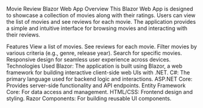 Movie Review Blazor Web App
Overview
This Blazor Web App is designed to showcase a collection of movies along with their ratings. Users can view the list of movies and see reviews for each movie. The application provides a simple and intuitive interface for browsing movies and interacting with their reviews.

Features
View a list of movies.
See reviews for each movie.
Filter movies by various criteria (e.g., genre, release year).
Search for specific movies.
Responsive design for seamless user experience across devices.
Technologies Used
Blazor: The application is built using Blazor, a web framework for building interactive client-side web UIs with .NET.
C#: The primary language used for backend logic and interactions.
ASP.NET Core: Provides server-side functionality and API endpoints.
Entity Framework Core: For data access and management.
HTML/CSS: Frontend design and styling.
Razor Components: For building reusable UI components.
